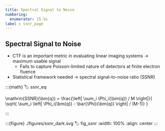 ```yaml
---
title: Spectral Signal to Noise
numbering:
  enumerator: 15.%s
label : ssnr_page
---
```


## Spectral Signal to Noise

- CTF is an important metric in evaluating linear imaging systems &rarr; maximum usable signal
  - Fails to capture Poisson-limited nature of detectors at finite electron fluence
- Statistical framework needed &rarr; spectral signal-to-noise ratio (SSNR)

:::{math}
:label: ssnr_eq

\mathrm{SSNR}(\bm{q}) = \frac{\left| \sum_i \Phi_i(\bm{q}) / M \right|}{
  \sqrt{ \sum_i \left| \Phi_i(\bm{q}) - \bar{\Phi}(\bm{q}) \right| / (M-1)}
 }

:::

:::{figure} ./figures/ssnr_dark.svg
:label: fig_ssnr
:width: 100%
:align: center
:::
